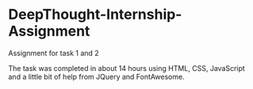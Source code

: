 # DeepThought-Internship-Assignment
Assignment for task 1 and 2

The task was completed in about 14 hours using HTML, CSS, JavaScript and a little bit of help from JQuery and FontAwesome.
